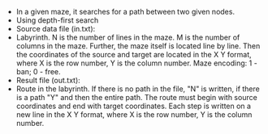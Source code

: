 * In a given maze, it searches for a path between two given nodes.
* Using depth-first search
* Source data file (in.txt): 
* Labyrinth.
      N is the number of lines in the maze.
      M is the number of columns in the maze.
      Further, the maze itself is located line by line. Then the coordinates of the source and target are located in the X Y format, where X is the row number, Y is the column number. Maze encoding: 1 - ban; 0 - free.
* Result file (out.txt):
* Route in the labyrinth.
      If there is no path in the file, "N" is written, if there is a path "Y" and then the entire path. The route must begin with source coordinates and end with target coordinates. Each step is written on a new line in the X Y format, where X is the row number, Y is the column number.